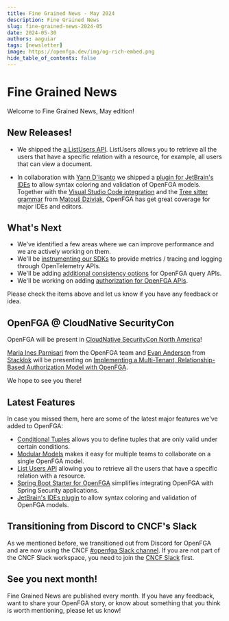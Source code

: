 ```yaml
---
title: Fine Grained News - May 2024
description: Fine Grained News
slug: fine-grained-news-2024-05
date: 2024-05-30
authors: aaguiar
tags: [newsletter]
image: https://openfga.dev/img/og-rich-embed.png
hide_table_of_contents: false
---
```

# Fine Grained News

Welcome to Fine Grained News, May edition!

## New Releases!

- We shipped the [a ListUsers API](https://openfga.dev/blog/list-users-announcement). ListUsers allows you to retrieve all the users that have a specific relation with a resource, for example, all users that can view a document. 

- In collaboration with [Yann D'Isanto](https://github.com/yann-disanto) we shipped a [plugin for JetBrain's IDEs](https://plugins.jetbrains.com/plugin/24394-openfga) to allow syntax coloring and validation of OpenFGA models. Together with the [Visual Studio Code integration](https://marketplace.visualstudio.com/items?itemName=openfga.openfga-vscode) and the [Tree sitter grammar](https://github.com/matoous/tree-sitter-fga) from [Matouš Dzivjak](https://github.com/matoous/), OpenFGA has get great coverage for major IDEs and editors.

## What's Next

- We've identified a few areas where we can improve performance and we are actively working on them.
- We'll be [instrumenting our SDKs](https://github.com/openfga/roadmap/issues/41) to provide metrics / tracing and logging through OpenTelemetry APIs.
- We'll be adding [additional consistency options](https://github.com/openfga/roadmap/issues/54) for OpenFGA query APIs.
- We'll be working on adding [authorization for OpenFGA APIs](https://github.com/openfga/roadmap/issues/30).

Please check the items above and let us know if you have any feedback or idea.

## OpenFGA @ CloudNative SecurityCon

OpenFGA will be present in [CloudNative SecurityCon North America](https://events.linuxfoundation.org/cloudnativesecuritycon-north-america/)! 

[Maria Ines Parnisari](https://github.com/miparnisari) from the OpenFGA team and [Evan Anderson](https://github.com/evankanderson) from [Stacklok](https://stacklok.com/) will be presenting on [Implementing a Multi-Tenant, Relationship-Based Authorization Model with OpenFGA](
https://cloudnativesecurityconna24.sched.com/event/1dCVn/implementing-a-multi-tenant-relationship-based-authorization-model-with-openfga-evan-anderson-stacklok-maria-ines-parnisari-okta). 

We hope to see you there!

## Latest Features

In case you missed them, here are some of the latest major features we've added to OpenFGA:

- [Conditional Tuples](https://openfga.dev/blog/conditional-tuples-announcement) allows you to define tuples that are only valid under certain conditions.
- [Modular Models](https://openfga.dev/blog/modular-models-announcement) makes it easy for multiple teams to collaborate on a single OpenFGA model.
- [List Users API](https://openfga.dev/blog/list-users-announcement) allowing you to retrieve all the users that have a specific relation with a resource.
- [Spring Boot Starter for OpenFGA](https://github.com/openfga/spring-boot-starter) simplifies integrating OpenFGA with Spring Security applications.
- [JetBrain's IDEs plugin](https://plugins.jetbrains.com/plugin/24394-openfga) to allow syntax coloring and validation of OpenFGA models.

## Transitioning from Discord to CNCF's Slack

As we mentioned before, we transitioned out from Discord for OpenFGA and are now using the CNCF [#openfga Slack channel](https://cloud-native.slack.com/archives/C06G1NNH47N). If you are not part of the CNCF Slack workspace, you need to join the [CNCF Slack](https://slack.cncf.io) first.

## See you next month!

Fine Grained News are published every month. If you have any feedback, want to share your OpenFGA story, or know about something that you think is worth mentioning, please let us know!
